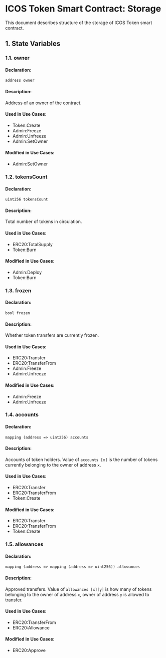 # ICOS Token Smart Contract: Storage #

This document describes structure of the storage of ICOS Token smart contract.

## 1. State Variables ##

### 1.1. owner ###

#### Declaration: ####

    address owner

#### Description: ####

Address of an owner of the contract.

#### Used in Use Cases: ####

* Token:Create
* Admin:Freeze
* Admin:Unfreeze
* Admin:SetOwner

#### Modified in Use Cases: ####

* Admin:SetOwner

### 1.2. tokensCount ###

#### Declaration: ####

    uint256 tokensCount

#### Description: ####

Total number of tokens in circulation.

#### Used in Use Cases: ####

* ERC20:TotalSupply
* Token:Burn

#### Modified in Use Cases: ####

* Admin:Deploy
* Token:Burn

### 1.3. frozen ###

#### Declaration: ####

    bool frozen

#### Description: ####

Whether token transfers are currently frozen.

#### Used in Use Cases: ####

* ERC20:Transfer
* ERC20:TransferFrom
* Admin:Freeze
* Admin:Unfreeze

#### Modified in Use Cases: ####

* Admin:Freeze
* Admin:Unfreeze

### 1.4. accounts ###

#### Declaration: ####

    mapping (address => uint256) accounts

#### Description: ####

Accounts of token holders.  Value of ``accounts [x]`` is the number of tokens currently belonging to the owner of address ``x``.

#### Used in Use Cases: ####

* ERC20:Transfer
* ERC20:TransferFrom
* Token:Create

#### Modified in Use Cases: ####

* ERC20:Transfer
* ERC20:TransferFrom
* Token:Create

### 1.5. allowances ###

#### Declaration: ####

    mapping (address => mapping (address => uint256)) allowances

#### Description: ####

Approved transfers.  Value of ``allowances [x][y]`` is how many of tokens belonging to the owner of address ``x``, owner of address ``y`` is allowed to transfer.

#### Used in Use Cases: ####

* ERC20:TransferFrom
* ERC20:Allowance

#### Modified in Use Cases: ####

* ERC20:Approve
